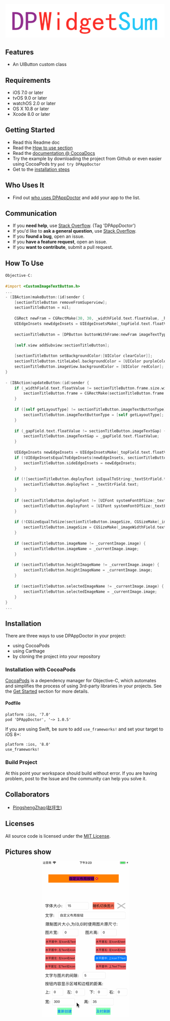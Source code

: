 <p align="center" >
<img src="header.png" title="DPAppDoctor logo" float=left>
</p>

## Features

-  An UIButton custom class

## Requirements
- iOS 7.0 or later
- tvOS 9.0 or later
- watchOS 2.0 or later
- OS X 10.8 or later
- Xcode 8.0 or later

## Getting Started
- Read this Readme doc
- Read the [How to use section](https://github.com/xiayuqingfeng/DPAppDoctor#how-to-use)
- Read the [documentation @ CocoaDocs](https://cocoapods.org/pods/DPAppDoctor)
- Try the example by downloading the project from Github or even easier using CocoaPods try `pod try DPAppDoctor`
- Get to the [installation steps](https://github.com/rs/DPAppDoctor#installation)

## Who Uses It
- Find out [who uses DPAppDoctor](https://github.com/xiayuqingfeng/DPAppDoctor/wiki/Who-Uses-DPAppDoctor) and add your app to the list.

## Communication
- If you **need help**, use [Stack Overflow](http://stackoverflow.com/questions/tagged/DPAppDoctor). (Tag 'DPAppDoctor')
- If you'd like to **ask a general question**, use [Stack Overflow](http://stackoverflow.com/questions/tagged/DPAppDoctor).
- If you **found a bug**, open an issue.
- If you **have a feature request**, open an issue.
- If you **want to contribute**, submit a pull request.

## How To Use

```objective-c
Objective-C:

#import <CustomImageTextButton.h>
...
- (IBAction)makeButton:(id)sender {
    [sectionTitleButton removeFromSuperview];
    sectionTitleButton = nil;
    
    CGRect newFram = CGRectMake(30, 30, _widthField.text.floatValue, _heightField.text.floatValue);
    UIEdgeInsets newEdgeInsets = UIEdgeInsetsMake(_topField.text.floatValue, _leftField.text.floatValue, _bottomField.text.floatValue, _rightField.text.floatValue);
    
    sectionTitleButton = [DPButton buttonWithFrame:newFram imageTextType:[self getLayoutType] gap:_gapField.text.floatValue normalImage:_currentImage.image heightImage:_currentImage.image selectedImage:_currentImage.image text:_textStrField.text font:[UIFont systemFontOfSize:_textFontField.text.floatValue] textColor:[UIColor blackColor] heightTextColor:[UIColor blackColor] selectedTextColor:[UIColor blackColor] backGroundColor:[UIColor orangeColor] backGroundHightColor:[UIColor orangeColor] backGroundSelectedColor:[UIColor orangeColor] sideEdgeInsets:newEdgeInsets imageSize:CGSizeMake(_imageWidthField.text.floatValue, _imageHeightField.text.floatValue)];
    
    [self.view addSubview:sectionTitleButton];
    
    [sectionTitleButton setBackgroundColor:[UIColor clearColor]];
    sectionTitleButton.titleLabel.backgroundColor = [UIColor purpleColor];
    sectionTitleButton.imageView.backgroundColor = [UIColor redColor];
}

- (IBAction)updateButton:(id)sender {
    if (_widthField.text.floatValue != sectionTitleButton.frame.size.width || _heightField.text.floatValue != sectionTitleButton.frame.size.height) {
        sectionTitleButton.frame = CGRectMake(sectionTitleButton.frame.origin.x, sectionTitleButton.frame.origin.y, _widthField.text.floatValue, _heightField.text.floatValue);
    }
    
    if ([self getLayoutType] != sectionTitleButton.imageTextButtonType) {
        sectionTitleButton.imageTextButtonType = [self getLayoutType];
    }
    
    if (_gapField.text.floatValue != sectionTitleButton.imageTextGap) {
        sectionTitleButton.imageTextGap = _gapField.text.floatValue;
    }
    
    UIEdgeInsets newEdgeInsets = UIEdgeInsetsMake(_topField.text.floatValue, _leftField.text.floatValue, _bottomField.text.floatValue, _rightField.text.floatValue);
    if (!UIEdgeInsetsEqualToEdgeInsets(newEdgeInsets, sectionTitleButton.sideEdgeInsets)) {
        sectionTitleButton.sideEdgeInsets = newEdgeInsets;
    }
    
    if (![sectionTitleButton.deployText isEqualToString:_textStrField.text]) {
        sectionTitleButton.deployText = _textStrField.text;
    }
    
    if (sectionTitleButton.deployFont != [UIFont systemFontOfSize:_textFontField.text.floatValue]) {
        sectionTitleButton.deployFont = [UIFont systemFontOfSize:_textFontField.text.floatValue];
    }
    
    if (!CGSizeEqualToSize(sectionTitleButton.imageSize, CGSizeMake(_imageWidthField.text.floatValue, _imageHeightField.text.floatValue))) {
        sectionTitleButton.imageSize = CGSizeMake(_imageWidthField.text.floatValue, _imageHeightField.text.floatValue);
    }
    
    if (sectionTitleButton.imageName != _currentImage.image) {
        sectionTitleButton.imageName = _currentImage.image;
    }
    
    if (sectionTitleButton.heightImageName != _currentImage.image) {
        sectionTitleButton.heightImageName = _currentImage.image;
    }
    
    if (sectionTitleButton.selectedImageName != _currentImage.image) {
        sectionTitleButton.selectedImageName = _currentImage.image;
    }
}
...

```

Installation
------------

There are three ways to use DPAppDoctor in your project:
- using CocoaPods
- using Carthage
- by cloning the project into your repository

### Installation with CocoaPods

[CocoaPods](http://cocoapods.org/) is a dependency manager for Objective-C, which automates and simplifies the process of using 3rd-party libraries in your projects. See the [Get Started](http://cocoapods.org/#get_started) section for more details.

#### Podfile
```
platform :ios, '7.0'
pod 'DPAppDoctor', '~> 1.0.5'
```

If you are using Swift, be sure to add `use_frameworks!` and set your target to iOS 8+:
```
platform :ios, '8.0'
use_frameworks!
```

### Build Project
At this point your workspace should build without error. If you are having problem, post to the Issue and the
community can help you solve it.

## Collaborators
- [PingshengZhao(赵坪生)](https://github.com/PingshengZhao)

## Licenses
All source code is licensed under the [MIT License](https://github.com/xiayuqingfeng/DPAppDoctor/blob/master/LICENSE).

## Pictures show
<p align="center" >
<img src="DP_Gitf_0.gif" title="DPAppDoctor sequence diagram">
</p>
